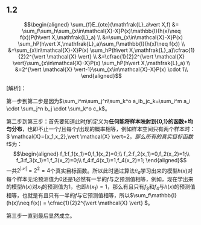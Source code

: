 ## 1.2
$$\begin{aligned}
\sum_{f}E_{ote}(\mathfrak{L}_a\vert X,f) &= \sum_f\sum_h\sum_{x\in\mathcal{X}-X}P(x)\mathbb{I}(h(x)\neq f(x))P(h\vert X,\mathfrak{L}_a) \\
&=\sum_{x\in\mathcal{X}-X}P(x) \sum_hP(h\vert X,\mathfrak{L}_a)\sum_f\mathbb{I}(h(x)\neq f(x)) \\
&=\sum_{x\in\mathcal{X}-X}P(x) \sum_hP(h\vert X,\mathfrak{L}_a)\cfrac{1}{2}2^{\vert \mathcal{X} \vert} \\
&=\cfrac{1}{2}2^{\vert \mathcal{X} \vert}\sum_{x\in\mathcal{X}-X}P(x) \sum_hP(h\vert X,\mathfrak{L}_a) \\
&=2^{\vert \mathcal{X} \vert-1}\sum_{x\in\mathcal{X}-X}P(x) \cdot 1\\
\end{aligned}$$

[解析]：

第一步到第二步是因为$\sum_i^m\sum_j^n\sum_k^o a_ib_jc_k=\sum_i^m a_i \cdot \sum_j^n b_j \cdot \sum_k^o c_k$。

第二步到第三步：首先要知道此时$f$的定义为**任何能将样本映射到{0,1}的函数+均匀分布**，也即不止一个$f$且每个$f$出现的概率相等，例如样本空间只有两个样本时：$ \mathcal{X}=\{x_1,x_2\},\vert \mathcal{X} \vert=2$，那么所有的真实目标函数$f$为：
$$\begin{aligned}
f_1:f_1(x_1)=0,f_1(x_2)=0;\\
f_2:f_2(x_1)=0,f_2(x_2)=1;\\
f_3:f_3(x_1)=1,f_3(x_2)=0;\\
f_4:f_4(x_1)=1,f_4(x_2)=1;
\end{aligned}$$
一共$2^{\vert \mathcal{X} \vert}=2^2=4$个真实目标函数。所以此时通过算法$\mathfrak{L}_a$学习出来的模型$h(x)$对每个样本无论预测值为0还是1必然有一半的$f$与之预测值相等，例如，现在学出来的模型$h(x)$对$x_1$的预测值为1，也即$h(x_1)=1$，那么有且只有$f_3$和$f_4$与$h(x)$的预测值相等，也就是有且只有一半的$f$与它预测值相等，所以$\sum_f\mathbb{I}(h(x)\neq f(x)) = \cfrac{1}{2}2^{\vert \mathcal{X} \vert} $。

第三步一直到最后显然成立。